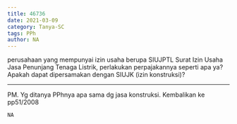 ```yaml
---
title: 46736
date: 2021-03-09
category: Tanya-SC
tags: PPh
author: NA
---
```


perusahaan yang mempunyai izin usaha berupa SIUJPTL Surat Izin Usaha Jasa Penunjang Tenaga Listrik, perlakukan perpajakannya seperti apa ya? Apakah dapat dipersamakan dengan SIUJK (izin konstruksi)?

---

PM. Yg ditanya PPhnya apa sama dg jasa konstruksi. Kembalikan ke pp51/2008

`NA`
